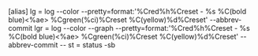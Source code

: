 [alias]
  lg = log --color --pretty=format:'%Cred%h%Creset - %s %C(bold blue)<%ae> %Cgreen(%ci)%Creset %C(yellow)%d%Creset' --abbrev-commit
  lgr = log --color --graph --pretty=format:'%Cred%h%Creset - %s %C(bold blue)<%ae> %Cgreen(%ci)%Creset %C(yellow)%d%Creset' --abbrev-commit --
  st = status -sb

